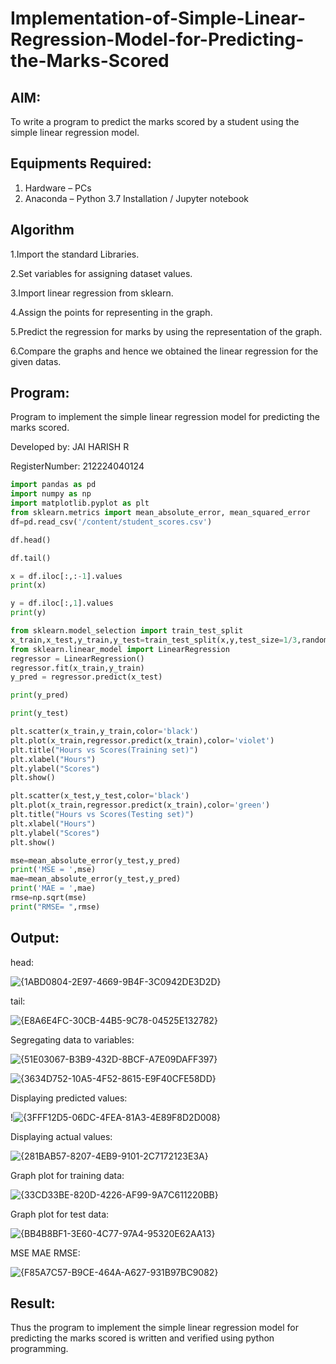 # Implementation-of-Simple-Linear-Regression-Model-for-Predicting-the-Marks-Scored

## AIM:
To write a program to predict the marks scored by a student using the simple linear regression model.

## Equipments Required:
1. Hardware – PCs
2. Anaconda – Python 3.7 Installation / Jupyter notebook

## Algorithm
1.Import the standard Libraries.

2.Set variables for assigning dataset values.

3.Import linear regression from sklearn.

4.Assign the points for representing in the graph.

5.Predict the regression for marks by using the representation of the graph.

6.Compare the graphs and hence we obtained the linear regression for the given datas.

## Program:

Program to implement the simple linear regression model for predicting the marks scored.

Developed by: JAI HARISH R

RegisterNumber: 212224040124

```python
import pandas as pd
import numpy as np
import matplotlib.pyplot as plt
from sklearn.metrics import mean_absolute_error, mean_squared_error
df=pd.read_csv('/content/student_scores.csv')

df.head()

df.tail()

x = df.iloc[:,:-1].values
print(x)

y = df.iloc[:,1].values
print(y)

from sklearn.model_selection import train_test_split
x_train,x_test,y_train,y_test=train_test_split(x,y,test_size=1/3,random_state=0)
from sklearn.linear_model import LinearRegression
regressor = LinearRegression()
regressor.fit(x_train,y_train)
y_pred = regressor.predict(x_test)

print(y_pred)

print(y_test)

plt.scatter(x_train,y_train,color='black')
plt.plot(x_train,regressor.predict(x_train),color='violet')
plt.title("Hours vs Scores(Training set)")
plt.xlabel("Hours")
plt.ylabel("Scores")
plt.show()

plt.scatter(x_test,y_test,color='black')
plt.plot(x_train,regressor.predict(x_train),color='green')
plt.title("Hours vs Scores(Testing set)")
plt.xlabel("Hours")
plt.ylabel("Scores")
plt.show()

mse=mean_absolute_error(y_test,y_pred)
print('MSE = ',mse)
mae=mean_absolute_error(y_test,y_pred)
print('MAE = ',mae)
rmse=np.sqrt(mse)
print("RMSE= ",rmse)
```
## Output:
head:

![{1ABD0804-2E97-4669-9B4F-3C0942DE3D2D}](https://github.com/user-attachments/assets/39e38f1b-56e2-4fd7-b22d-c15bcf434ab8)

tail:

![{E8A6E4FC-30CB-44B5-9C78-04525E132782}](https://github.com/user-attachments/assets/83c13f2e-721f-4c2a-b34d-809a00aa36d6)


Segregating data to variables:

![{51E03067-B3B9-432D-8BCF-A7E09DAFF397}](https://github.com/user-attachments/assets/091a1829-6201-4aaf-96de-bcf0d33ac744)

![{3634D752-10A5-4F52-8615-E9F40CFE58DD}](https://github.com/user-attachments/assets/ce8608cc-3a45-44cc-98bf-6f960168f264)

Displaying predicted values:

!![{3FFF12D5-06DC-4FEA-81A3-4E89F8D2D008}](https://github.com/user-attachments/assets/3f5ae6f8-f94f-49d9-8b28-1f1219e74779)


Displaying actual values:

![{281BAB57-8207-4EB9-9101-2C7172123E3A}](https://github.com/user-attachments/assets/fba7c58c-b9cb-444a-99ac-20c977cfabff)

Graph plot for training data:

![{33CD33BE-820D-4226-AF99-9A7C611220BB}](https://github.com/user-attachments/assets/d8fc522b-e564-4966-920a-e3800b771b3b)

Graph plot for test data:

![{BB4B8BF1-3E60-4C77-97A4-95320E62AA13}](https://github.com/user-attachments/assets/f4785621-e29d-4677-a08e-467def4f54b3)

MSE MAE RMSE:

![{F85A7C57-B9CE-464A-A627-931B97BC9082}](https://github.com/user-attachments/assets/49ea0a67-859a-4638-b63b-0824b3702baa)

## Result:
Thus the program to implement the simple linear regression model for predicting the marks scored is written and verified using python programming.
